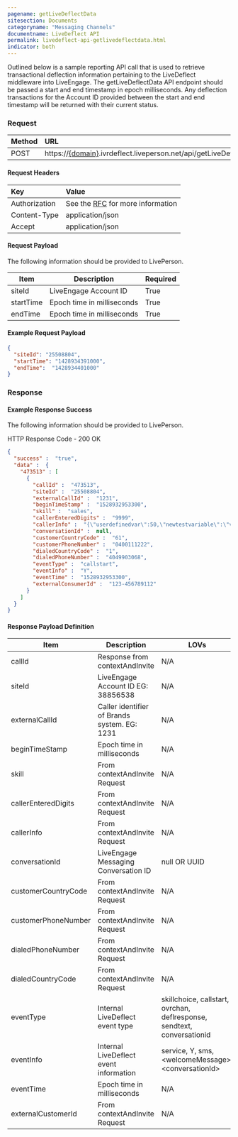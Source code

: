 ```yaml
---
pagename: getLiveDeflectData
sitesection: Documents
categoryname: "Messaging Channels"
documentname: LiveDeflect API
permalink: livedeflect-api-getlivedeflectdata.html
indicator: both
---
```


Outlined below is a sample reporting API call that is used to retrieve transactional deflection information pertaining to the LiveDeflect middleware into LiveEngage. The getLiveDeflectData API endpoint should be passed a start and end timestamp in epoch milliseconds. Any deflection transactions for the Account ID provided between the start and end timestamp will be returned with their current status.

### Request

| Method  |URL |
| :-------- | :-----|
| POST | https://[{domain}](/agent-domain-domain-api.html).ivrdeflect.liveperson.net/api/getLiveDeflectData/v2  |

#### Request Headers

|Key|Value|
| :-------- | :-----|
|Authorization| See the [RFC](https://tools.ietf.org/html/rfc5849#section-3.5.1) for more information|
|Content-Type|application/json|
|Accept|application/json|

#### Request Payload

The following information should be provided to LivePerson.

<table>
<thead>
  <tr>
    <th>Item</th>
    <th>Description</th>
    <th>Required</th>
  </tr>
</thead>
<tbody>
  <tr>
    <td>siteId</td>
    <td>LiveEngage Account ID</td>
    <td>True</td>
  </tr>
  <tr>
    <td>startTime</td>
    <td>Epoch time in milliseconds</td>
    <td>True</td>
  </tr>
  <tr>
    <td>endTime</td>
    <td>Epoch time in milliseconds</td>
    <td>True</td>
  </tr>
</tbody>
</table>

#### Example Request Payload

```json
{
  "siteId": "25508804",
  "startTime": "1428934391000",
  "endTime":  "1428934401000"
}
```

### Response

#### Example Response Success

The following information should be provided to LivePerson.

HTTP Response Code - 200 OK

```json
{
  "success" :  "true",
  "data" :  {
    "473513" : [
      {
        "callId" :  "473513",
        "siteId" :  "25508804",
        "externalCallId" :  "1231",
        "beginTimeStamp" :  "1528932953300",
        "skill" :  "sales",
        "callerEnteredDigits" :  "9999",
        "callerInfo" :  "{\"userdefinedvar\":50,\"newtestvariable\":\"variablevalue1\",\"tshirtsize\":\"Large\"}",
        "conversationId" :  null,
        "customerCountryCode" :  "61",
        "customerPhoneNumber" :  "0400111222",
        "dialedCountryCode" :  "1",
        "dialedPhoneNumber" :  "4049903068",
        "eventType" :  "callstart",
        "eventInfo" :  "Y",
        "eventTime" :  "1528932953300",
        "externalConsumerId" :  "123-456789112"
      }
    ]
  }
}
```

#### Response Payload Definition

<table>
<thead>
  <tr>
    <th>Item</th>
    <th>Description</th>
    <th>LOVs</th>
  </tr>
</thead>
<tbody>
  <tr>
    <td>callId</td>
    <td>Response from contextAndInvite</td>
    <td>N/A</td>
  </tr>
  <tr>
    <td>siteId</td>
    <td>LiveEngage Account ID EG: 38856538</td>
    <td>N/A</td>
  </tr>
  <tr>
    <td>externalCallId</td>
    <td>Caller identifier of Brands system. EG: 1231</td>
    <td>N/A</td>
  </tr>
  <tr>
    <td>beginTimeStamp</td>
    <td>Epoch time in milliseconds</td>
    <td>N/A</td>
  </tr>
  <tr>
    <td>skill</td>
    <td>From contextAndInvite Request</td>
    <td>N/A</td>
  </tr>
  <tr>
    <td>callerEnteredDigits</td>
    <td>From contextAndInvite Request</td>
    <td>N/A</td>
  </tr>
  <tr>
    <td>callerInfo</td>
    <td>From contextAndInvite Request</td>
    <td>N/A</td>
  </tr>
  <tr>
    <td>conversationId</td>
    <td>LiveEngage Messaging Conversation ID</td>
    <td>null OR UUID</td>
  </tr>
  <tr>
    <td>customerCountryCode</td>
    <td>From contextAndInvite Request</td>
    <td>N/A</td>
  </tr>
  <tr>
    <td>customerPhoneNumber</td>
    <td>From contextAndInvite Request</td>
    <td>N/A</td>
  </tr>
  <tr>
    <td>dialedPhoneNumber</td>
    <td>From contextAndInvite Request</td>
    <td>N/A</td>
  </tr>
  <tr>
    <td>dialedCountryCode</td>
    <td>From contextAndInvite Request</td>
    <td>N/A</td>
  </tr>
  <tr>
    <td>eventType</td>
    <td>Internal LiveDeflect event type</td>
    <td>skillchoice, callstart, ovrchan, deflresponse, sendtext, conversationid</td>
  </tr>
  <tr>
    <td>eventInfo</td>
    <td>Internal LiveDeflect event information</td>
    <td>service, Y, sms, &lt;welcomeMessage&gt;,&lt;conversationId&gt;</td>
  </tr>
  <tr>
    <td>eventTime</td>
    <td>Epoch time in milliseconds</td>
    <td>N/A</td>
  </tr>
  <tr>
    <td>externalCustomerId</td>
    <td>From contextAndInvite Request</td>
    <td>N/A </td>
  </tr>
</tbody>
</table>
